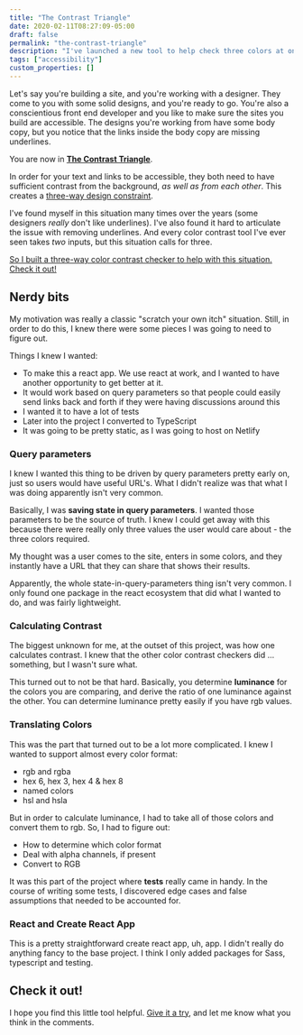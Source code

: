 ```yaml
---
title: "The Contrast Triangle"
date: 2020-02-11T08:27:09-05:00
draft: false
permalink: "the-contrast-triangle"
description: "I've launched a new tool to help check three colors at once, for when you have hyperlinks without underlines."
tags: ["accessibility"]
custom_properties: []
---
```


Let's say you're building a site, and you're working with a designer. They come to you with some solid designs, and you're ready to go. You're also a conscientious front end developer and you like to make sure the sites you build are accessible. The designs you're working from have some body copy, but you notice that the links inside the body copy are missing underlines.

You are now in **[The Contrast Triangle](https://contrast-triangle.com)**.

In order for your text and links to be accessible, they both need to have sufficient contrast from the background, _as well as from each other_. This creates a [three-way design constraint](/accessible-links-without-underlines).

I've found myself in this situation many times over the years (some designers _really_ don't like underlines). I've also found it hard to articulate the issue with removing underlines. And every color contrast tool I've ever seen takes _two_ inputs, but this situation calls for three.

[So I built a three-way color contrast checker to help with this situation. Check it out!](https://contrast-triangle.com)

## Nerdy bits

My motivation was really a classic "scratch your own itch" situation. Still, in order to do this, I knew there were some pieces I was going to need to figure out.

Things I knew I wanted:

- To make this a react app. We use react at work, and I wanted to have another opportunity to get better at it.
- It would work based on query parameters so that people could easily send links back and forth if they were having discussions around this
- I wanted it to have a lot of tests
- Later into the project I converted to TypeScript
- It was going to be pretty static, as I was going to host on Netlify

### Query parameters

I knew I wanted this thing to be driven by query parameters pretty early on, just so users would have useful URL's. What I didn't realize was that what I was doing apparently isn't very common.

Basically, I was **saving state in query parameters**. I wanted those parameters to be the source of truth. I knew I could get away with this because there were really only three values the user would care about - the three colors required.

My thought was a user comes to the site, enters in some colors, and they instantly have a URL that they can share that shows their results.

Apparently, the whole state-in-query-parameters thing isn't very common. I only found one package in the react ecosystem that did what I wanted to do, and was fairly lightweight.

### Calculating Contrast

The biggest unknown for me, at the outset of this project, was how one calculates contrast. I knew that the other color contrast checkers did ... something, but I wasn't sure what.

This turned out to not be that hard. Basically, you determine **luminance** for the colors you are comparing, and derive the ratio of one luminance against the other. You can determine luminance pretty easily if you have rgb values.

### Translating Colors

This was the part that turned out to be a lot more complicated. I knew I wanted to support almost every color format:

- rgb and rgba
- hex 6, hex 3, hex 4 & hex 8
- named colors
- hsl and hsla

But in order to calculate luminance, I had to take all of those colors and convert them to rgb. So, I had to figure out:

- How to determine which color format
- Deal with alpha channels, if present
- Convert to RGB

It was this part of the project where **tests** really came in handy. In the course of writing some tests, I discovered edge cases and false assumptions that needed to be accounted for.

### React and Create React App

This is a pretty straightforward create react app, uh, app. I didn't really do anything fancy to the base project. I think I only added packages for Sass, typescript and testing.

## Check it out!

I hope you find this little tool helpful. [Give it a try](https://contrast-triangle.com), and let me know what you think in the comments.
